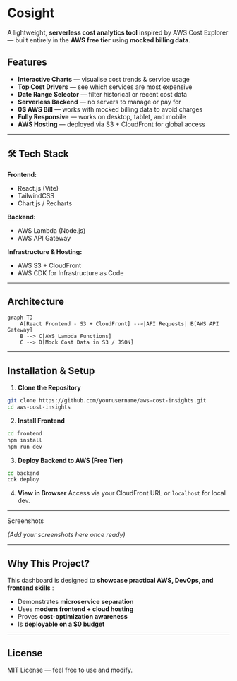 
# Cosight

A lightweight, **serverless cost analytics tool** inspired by AWS Cost Explorer — built entirely in the **AWS free tier** using **mocked billing data**.

## Features

* **Interactive Charts** — visualise cost trends & service usage
* **Top Cost Drivers** — see which services are most expensive
* **Date Range Selector** — filter historical or recent cost data
* **Serverless Backend** — no servers to manage or pay for
* **0\$ AWS Bill** — works with mocked billing data to avoid charges
* **Fully Responsive** — works on desktop, tablet, and mobile
* **AWS Hosting** — deployed via S3 + CloudFront for global access

---

## 🛠 Tech Stack

**Frontend:**

* React.js (Vite)
* TailwindCSS
* Chart.js / Recharts

**Backend:**

* AWS Lambda (Node.js)
* AWS API Gateway

**Infrastructure & Hosting:**

* AWS S3 + CloudFront
* AWS CDK for Infrastructure as Code

---

## Architecture

```mermaid
graph TD
    A[React Frontend - S3 + CloudFront] -->|API Requests| B[AWS API Gateway]
    B --> C[AWS Lambda Functions]
    C --> D[Mock Cost Data in S3 / JSON]
```

---

## Installation & Setup

1. **Clone the Repository**

```bash
git clone https://github.com/yourusername/aws-cost-insights.git
cd aws-cost-insights
```

2. **Install Frontend**

```bash
cd frontend
npm install
npm run dev
```

3. **Deploy Backend to AWS (Free Tier)**

```bash
cd backend
cdk deploy
```

4. **View in Browser**
   Access via your CloudFront URL or `localhost` for local dev.

---

Screenshots

*(Add your screenshots here once ready)*

---

## Why This Project?

This dashboard is designed to **showcase practical AWS, DevOps, and frontend skills** :

* Demonstrates **microservice separation**
* Uses **modern frontend + cloud hosting**
* Proves **cost-optimization awareness**
* Is **deployable on a \$0 budget**

---

## License

MIT License — feel free to use and modify.


